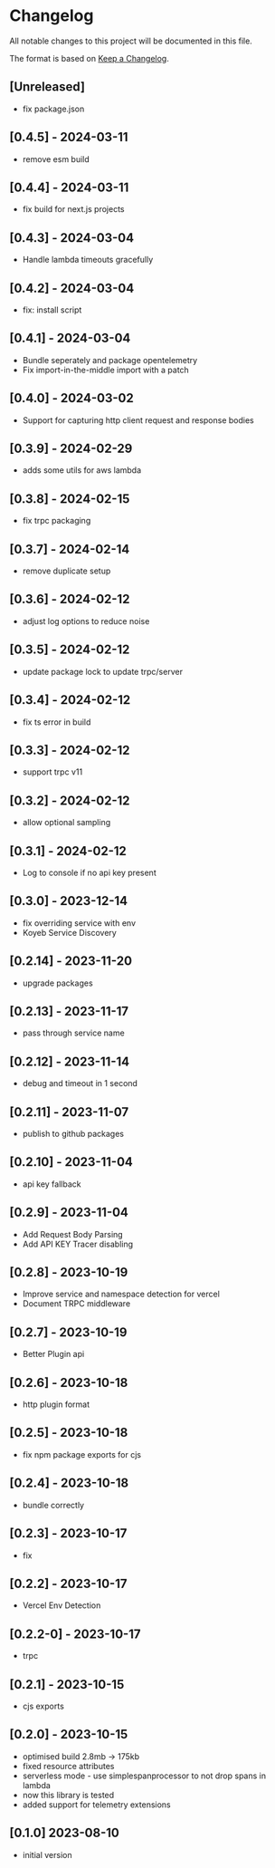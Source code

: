 # Changelog

All notable changes to this project will be documented in this file.


The format is based on [Keep a Changelog](https://keepachangelog.com/en/1.0.0/).

## [Unreleased]

- fix package.json

## [0.4.5] - 2024-03-11

* remove esm build

## [0.4.4] - 2024-03-11

* fix build for next.js projects

## [0.4.3] - 2024-03-04

* Handle lambda timeouts gracefully
  
## [0.4.2] - 2024-03-04

* fix: install script

## [0.4.1] - 2024-03-04

* Bundle seperately and package opentelemetry
* Fix import-in-the-middle import with a patch

## [0.4.0] - 2024-03-02

* Support for capturing http client request and response bodies


## [0.3.9] - 2024-02-29

* adds some utils for aws lambda

## [0.3.8] - 2024-02-15 

* fix trpc packaging

## [0.3.7] - 2024-02-14

* remove duplicate setup
  
## [0.3.6] - 2024-02-12

* adjust log options to reduce noise

## [0.3.5] - 2024-02-12

* update package lock to update trpc/server
  
## [0.3.4] - 2024-02-12

* fix ts error in build
  
## [0.3.3] - 2024-02-12

* support trpc v11
  
## [0.3.2] - 2024-02-12 

* allow optional sampling

## [0.3.1] - 2024-02-12 

* Log to console if no api key present

## [0.3.0] - 2023-12-14

- fix overriding service with env
- Koyeb Service Discovery


## [0.2.14] - 2023-11-20

- upgrade packages
  
## [0.2.13] - 2023-11-17

- pass through service name
  
## [0.2.12] - 2023-11-14

- debug and timeout in 1 second
  
## [0.2.11] - 2023-11-07

- publish to github packages
  
## [0.2.10] - 2023-11-04

- api key fallback
  
## [0.2.9] - 2023-11-04 

- Add Request Body Parsing
- Add API KEY Tracer disabling
  
## [0.2.8] - 2023-10-19

- Improve service and namespace detection for vercel
- Document TRPC middleware
  
## [0.2.7] - 2023-10-19

- Better Plugin api
  
## [0.2.6] - 2023-10-18

- http plugin format
  
## [0.2.5] - 2023-10-18

- fix npm package exports for cjs
  
## [0.2.4] - 2023-10-18

- bundle correctly
  
## [0.2.3] - 2023-10-17

- fix
  
## [0.2.2] - 2023-10-17

- Vercel Env Detection
  
## [0.2.2-0] - 2023-10-17
- trpc
  
## [0.2.1] - 2023-10-15

- cjs exports
  
## [0.2.0] - 2023-10-15

- optimised build 2.8mb -> 175kb
- fixed resource attributes
- serverless mode - use simplespanprocessor to not drop spans in lambda
- now this library is tested
- added support for telemetry extensions

## [0.1.0] 2023-08-10

- initial version
